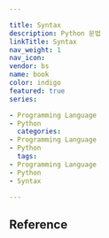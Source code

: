 ```yaml
---

title: Syntax
description: Python 문법
linkTitle: Syntax
nav_weight: 1
nav_icon:
vendor: bs
name: book
color: indigo
featured: true
series:

- Programming Language
- Python
  categories:
- Programming Language
- Python
  tags:
- Programming Language
- Python
- Syntax

---
```


## Reference
